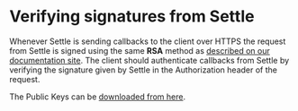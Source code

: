 # Verifying signatures from Settle

Whenever Settle is sending callbacks to the client over HTTPS the request from Settle is signed using the same **RSA** method as [described on our documentation site](https://support.settle.eu/hc/en-150/articles/4407317324689). The client should authenticate callbacks from Settle by verifying the signature given by Settle in the Authorization header of the request.

The Public Keys can be [downloaded from here](https://support.settle.eu/hc/en-150/articles/4407325118225-Verifying-signatures-from-Settle).
